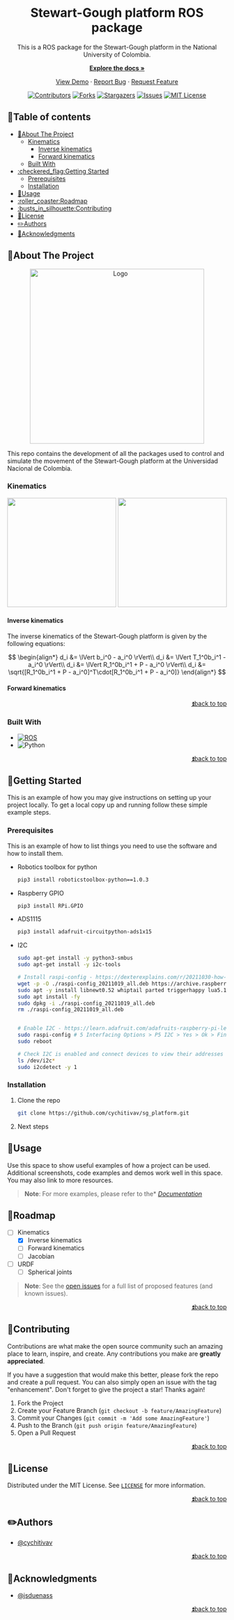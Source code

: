 <!--
MARKDOWN IMAGES & BADGES
* https://www.markdownguide.org/basic-syntax/#reference-style-links
* https://github.com/Ileriayo/markdown-badges

EMOJIS
* https://gist.github.com/rxaviers/7360908
  
Find and replace the following text with the name of the project:
	sg_platform
-->

<div align="center" id="readme-top">

<!-- <img src="https://user-images.githubusercontent.com/30636259/206955296-3cf4724a-e695-4bd5-bc52-adbaaf6c4481.png" alt="Logo" width="300"/> -->

<!-- omit in toc -->
# Stewart-Gough platform ROS package
This is a ROS package for the Stewart-Gough platform in the National University of Colombia. 

[**Explore the docs »**](https://github.com/cychitivav/sg_platform/wiki)

[View Demo](https://github.com/cychitivav/sg_platform) · [Report Bug](https://github.com/cychitivav/sg_platform/issues) · [Request Feature](https://github.com/cychitivav/sg_platform/issues)

[![Contributors](https://img.shields.io/github/contributors/cychitivav/sg_platform.svg?style=for-the-badge)](https://github.com/cychitivav/sg_platform/graphs/contributors)
[![Forks](https://img.shields.io/github/forks/cychitivav/sg_platform.svg?style=for-the-badge)](https://github.com/cychitivav/sg_platform/network/members)
[![Stargazers](https://img.shields.io/github/stars/cychitivav/sg_platform.svg?style=for-the-badge)](https://github.com/cychitivav/sg_platform/stargazers)
[![Issues](https://img.shields.io/github/issues/cychitivav/sg_platform.svg?style=for-the-badge)](https://github.com/cychitivav/sg_platform/issues)
[![MIT License](https://img.shields.io/github/license/cychitivav/sg_platform.svg?style=for-the-badge)](https://github.com/cychitivav/sg_platform/blob/main/LICENSE)


</div>


<!-- TABLE OF CONTENTS -->
<!-- omit in toc -->
## :pencil:Table of contents
- [:pushpin:About The Project](#pushpinabout-the-project)
	- [Kinematics](#kinematics)
		- [Inverse kinematics](#inverse-kinematics)
		- [Forward kinematics](#forward-kinematics)
	- [Built With](#built-with)
- [:checkered\_flag:Getting Started](#checkered_flaggetting-started)
	- [Prerequisites](#prerequisites)
	- [Installation](#installation)
- [:balloon:Usage](#balloonusage)
- [:roller\_coaster:Roadmap](#roller_coasterroadmap)
- [:busts\_in\_silhouette:Contributing](#busts_in_silhouettecontributing)
- [:key:License](#keylicense)
- [:pencil2:Authors](#pencil2authors)
- [:tada:Acknowledgments](#tadaacknowledgments)



<!-- ABOUT THE PROJECT -->
## :pushpin:About The Project

<div align="center">
	<img src="https://user-images.githubusercontent.com/30636259/206955296-3cf4724a-e695-4bd5-bc52-adbaaf6c4481.png" alt="Logo" width="400"/>
</div>


This repo contains the development of all the packages used to control and simulate the movement of the Stewart-Gough platform at the Universidad Nacional de Colombia.

### Kinematics

<div align="center">
    <img src="https://user-images.githubusercontent.com/30636259/184457385-48dfaee1-d26d-42e6-bbcc-ebc374226547.svg#gh-light-mode-only" width="250" />
    <img src="https://user-images.githubusercontent.com/30636259/184457633-e413ec9f-0fb0-4d23-bd3f-1d5ddb984f5f.svg#gh-dark-mode-only" width="250" />
</div>


#### Inverse kinematics
The inverse kinematics of the Stewart-Gough platform is given by the following equations:

$$
\begin{align*}
    d_i &= \lVert b_i^0 - a_i^0 \rVert\\
    d_i &= \lVert T_1^0b_i^1 - a_i^0 \rVert\\
    d_i &= \lVert R_1^0b_i^1 + P - a_i^0 \rVert\\
    d_i &= \sqrt{[R_1^0b_i^1 + P - a_i^0]^T\cdot[R_1^0b_i^1 + P - a_i^0]}
\end{align*}
$$


#### Forward kinematics





<div align="right">

[:arrow_double_up:back to top](#readme-top)
</div>



<!-- BADGES
https://github.com/Ileriayo/markdown-badges -->
### Built With
* [![ROS](https://img.shields.io/badge/ros-%230A0FF9.svg?style=for-the-badge&logo=ros&logoColor=white)](ros.org)
* ![Python](https://img.shields.io/badge/python-3670A0?style=for-the-badge&logo=python&logoColor=ffdd54)

<div align="right">

[:arrow_double_up:back to top](#readme-top)
</div>



<!-- GETTING STARTED -->
## :checkered_flag:Getting Started

This is an example of how you may give instructions on setting up your project locally.
To get a local copy up and running follow these simple example steps.

### Prerequisites

This is an example of how to list things you need to use the software and how to install them.
* Robotics toolbox for python
	```bash
	pip3 install roboticstoolbox-python==1.0.3
	```
* Raspberry GPIO
	```bash
	pip3 install RPi.GPIO
	```
* ADS1115
	```bash
	pip3 install adafruit-circuitpython-ads1x15
	```
* I2C
	```bash
	sudo apt-get install -y python3-smbus
	sudo apt-get install -y i2c-tools

	# Install raspi-config - https://dexterexplains.com/r/20211030-how-to-install-raspi-config-on-ubuntu
	wget -p -O ./raspi-config_20211019_all.deb https://archive.raspberrypi.org/debian/pool/main/r/raspi-config/raspi-config_20211019_all.deb
	sudo apt -y install libnewt0.52 whiptail parted triggerhappy lua5.1 alsa-utils
	sudo apt install -fy
	sudo dpkg -i ./raspi-config_20211019_all.deb
	rm ./raspi-config_20211019_all.deb


	# Enable I2C - https://learn.adafruit.com/adafruits-raspberry-pi-lesson-4-gpio-setup/configuring-i2c
	sudo raspi-config # 5 Interfacing Options > P5 I2C > Yes > Ok > Finish
	sudo reboot

	# Check I2C is enabled and connect devices to view their addresses
	ls /dev/i2c*
	sudo i2cdetect -y 1
	```

### Installation

1. Clone the repo
	```sh
	git clone https://github.com/cychitivav/sg_platform.git
	```
2. Next steps

<!-- USAGE EXAMPLES -->
## :balloon:Usage

Use this space to show useful examples of how a project can be used. Additional screenshots, code examples and demos work well in this space. You may also link to more resources.

> __Note__: For more examples, please refer to the* [*Documentation*](https://github.com/cychitivav/sg_platform/wiki)




<!-- ROADMAP -->
## :roller_coaster:Roadmap

- [ ] Kinematics
	- [x] Inverse kinematics
	- [ ] Forward kinematics
	- [ ] Jacobian
- [ ] URDF
  - [ ] Spherical joints

> __Note__: See the [open issues](https://github.com/cychitivav/sg_platform/issues) for a full list of proposed features (and known issues).

<div align="right">

[:arrow_double_up:back to top](#readme-top)
</div>



<!-- CONTRIBUTING -->
## :busts_in_silhouette:Contributing

Contributions are what make the open source community such an amazing place to learn, inspire, and create. Any contributions you make are **greatly appreciated**.

If you have a suggestion that would make this better, please fork the repo and create a pull request. You can also simply open an issue with the tag "enhancement".
Don't forget to give the project a star! Thanks again!

1. Fork the Project
2. Create your Feature Branch (`git checkout -b feature/AmazingFeature`)
3. Commit your Changes (`git commit -m 'Add some AmazingFeature'`)
4. Push to the Branch (`git push origin feature/AmazingFeature`)
5. Open a Pull Request

<div align="right">

[:arrow_double_up:back to top](#readme-top)
</div>



<!-- LICENSE -->
## :key:License
Distributed under the MIT License. See [`LICENSE`](LICENSE) for more information.

<div align="right">

[:arrow_double_up:back to top](#readme-top)
</div>



<!-- CONTACT -->
## :pencil2:Authors
* [@cychitivav](https://github.com/cychitivav)


<div align="right">

[:arrow_double_up:back to top](#readme-top)
</div>



<!-- ACKNOWLEDGMENTS -->
## :tada:Acknowledgments

* [@jsduenass](https:github.com/jsduenass)


<div align="right">

[:arrow_double_up:back to top](#readme-top)
</div>

[^cite]: [Cite]()




